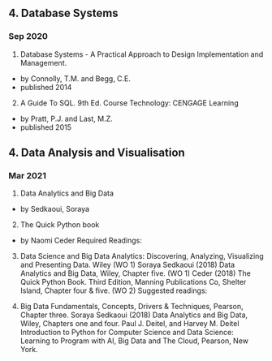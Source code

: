 ## 4. Database Systems
### Sep 2020
1.  Database Systems - A Practical Approach to Design Implementation and Management.
- by Connolly, T.M. and Begg, C.E. 
- published 2014

2. A Guide To SQL. 9th Ed. Course Technology: CENGAGE Learning
- by Pratt, P.J. and Last, M.Z. 
- published 2015 

## 4. Data Analysis and Visualisation
### Mar 2021

1. Data Analytics and Big Data
- by Sedkaoui, Soraya

2. The Quick Python book 
- by Naomi Ceder
Required Readings:

3. Data Science and Big Data Analytics: Discovering, Analyzing, Visualizing and Presenting Data. 
Wiley (WO 1)
Soraya Sedkaoui (2018) Data Analytics and Big Data, Wiley, Chapter five. (WO 1)
Ceder (2018) The Quick Python Book. Third Edition, Manning Publications Co, Shelter Island, Chapter four & five. (WO 2)
Suggested readings:

4. Big Data Fundamentals, Concepts, Drivers & Techniques, Pearson, Chapter three.
Soraya Sedkaoui (2018) Data Analytics and Big Data, Wiley, Chapters one and four.
Paul J. Deitel, and Harvey M. Deitel Introduction to Python for Computer Science and Data Science: Learning to Program with AI, Big Data and The Cloud, Pearson, New York.